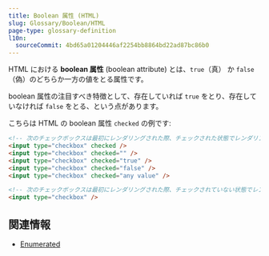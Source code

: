 ```yaml
---
title: Boolean 属性 (HTML)
slug: Glossary/Boolean/HTML
page-type: glossary-definition
l10n:
  sourceCommit: 4bd65a01204446af2254bb8864bd22ad87bc86b0
---
```


HTML における **boolean 属性** (boolean attribute) とは、`true`（真） か `false`（偽）のどちらか一方の値をとる属性です。

boolean 属性の注目すべき特徴として、存在していれば `true` をとり、存在していなければ `false` をとる、という点があります。

こちらは HTML の boolean 属性 `checked` の例です:

```html
<!-- 次のチェックボックスは最初にレンダリングされた際、チェックされた状態でレンダリングされます -->
<input type="checkbox" checked />
<input type="checkbox" checked="" />
<input type="checkbox" checked="true" />
<input type="checkbox" checked="false" />
<input type="checkbox" checked="any value" />

<!-- 次のチェックボックスは最初にレンダリングされた際、チェックされていない状態でレンダリングされます -->
<input type="checkbox" />
```

## 関連情報

- [Enumerated](/en-US/docs/Glossary/Enumerated)
